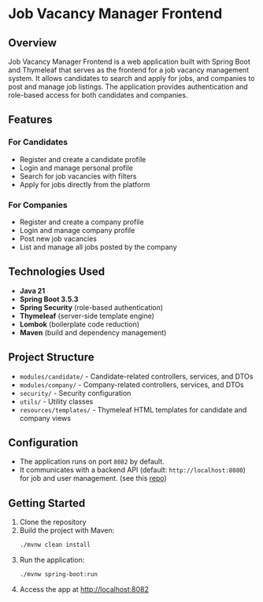 # Job Vacancy Manager Frontend

## Overview
Job Vacancy Manager Frontend is a web application built with Spring Boot and Thymeleaf that serves as the frontend for a job vacancy management system. It allows candidates to search and apply for jobs, and companies to post and manage job listings. The application provides authentication and role-based access for both candidates and companies.

## Features

### For Candidates
- Register and create a candidate profile
- Login and manage personal profile
- Search for job vacancies with filters
- Apply for jobs directly from the platform

### For Companies
- Register and create a company profile
- Login and manage company profile
- Post new job vacancies
- List and manage all jobs posted by the company

## Technologies Used
- **Java 21**
- **Spring Boot 3.5.3**
- **Spring Security** (role-based authentication)
- **Thymeleaf** (server-side template engine)
- **Lombok** (boilerplate code reduction)
- **Maven** (build and dependency management)

## Project Structure
- `modules/candidate/` - Candidate-related controllers, services, and DTOs
- `modules/company/` - Company-related controllers, services, and DTOs
- `security/` - Security configuration
- `utils/` - Utility classes
- `resources/templates/` - Thymeleaf HTML templates for candidate and company views

## Configuration
- The application runs on port `8082` by default.
- It communicates with a backend API (default: `http://localhost:8080`) for job and user management. (see this [repo](https://github.com/raphaelmb/job-vacancy-manager))

## Getting Started
1. Clone the repository
2. Build the project with Maven:
   ```bash
   ./mvnw clean install
   ```
3. Run the application:
   ```bash
   ./mvnw spring-boot:run
   ```
4. Access the app at [http://localhost:8082](http://localhost:8082)

